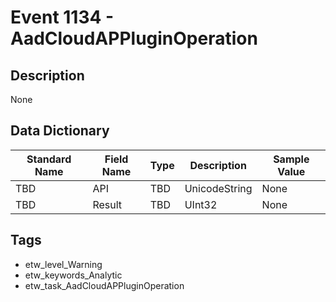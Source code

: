 # Event 1134 - AadCloudAPPluginOperation

## Description
None

## Data Dictionary
|Standard Name|Field Name|Type|Description|Sample Value|
|---|---|---|---|---|
|TBD|API|TBD|UnicodeString|None|None|
|TBD|Result|TBD|UInt32|None|None|

## Tags
* etw_level_Warning
* etw_keywords_Analytic
* etw_task_AadCloudAPPluginOperation